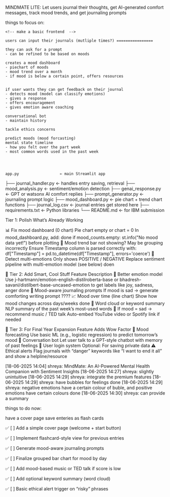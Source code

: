 MINDMATE LITE:
Let users journal their thoughts, get AI-generated comfort messages, track mood trends, and get journaling prompts

things to focus on: 

    <!-- make a basic frontend  -->

    users can input their journals (mutliple times?) ================

    they can ask for a prompt
    - can be refined to be based on moods

    creates a mood dashboard
    - piechart of moods
    - mood trend over a month
    - if mood is below a certain point, offers resources


    if user wants they can get feedback on their journal
    - detects mood (model can classify emotions)
    - gives a response
    - offers encouragement
    - gives emotion aware coaching

    conversational bot 
    - maintain history

    tackle ethics concerns

    predict moods (mood forcasting)
    mental state timeline
    - how you felt over the part week
    - most common words used in the past week




    app.py                  ← main Streamlit app
├── journal_handler.py      ← handles entry saving, retrieval
├── mood_analysis.py        ← sentiment/emotion detection
├── genai_response.py       ← GPT or watsonx AI comfort replies
├── prompt_generator.py     ← journaling prompt logic
├── mood_dashboard.py       ← pie chart + trend chart functions
├── journal_log.csv         ← journal entries get stored here
├── requirements.txt        ← Python libraries
└── README.md               ← for IBM submission




 Tier 1: Polish What’s Already Working
<!-- Fix	What’s Wrong	What to Do
🧠 Improve AI replies	Repeats journal text or feels too dry	Tweak prompt to FLAN-5 like:
"Give a kind, short, empathetic message to someone who wrote this journal: ..." -->
📊 Fix mood dashboard (0 chart)	Pie chart empty or chart = 0	In mood_dashboard.py, add: done
if mood_counts.empty: st.info("No mood data yet!") before plotting
📅 Mood trend bar not showing?	May be grouping incorrectly	Ensure Timestamp column is parsed correctly with:
df["Timestamp"] = pd.to_datetime(df["Timestamp"], errors='coerce')
📝 Detect multi-emotions	Only shows POSITIVE / NEGATIVE	Replace sentiment pipeline with multi-emotion model (see below) doen

🔹 Tier 2: Add Smart, Cool Stuff
Feature	Description
💬 Better emotion model	Use j-hartmann/emotion-english-distilroberta-base or bhadresh-savani/distilbert-base-uncased-emotion to get labels like joy, sadness, anger done
🌈 Mood-aware journaling prompts	If mood is sad → generate comforting writing prompt ????
📈 Mood over time (line chart)	Show how mood changes across days/weeks done 
📌 Word cloud or keyword summary	NLP summary of the past week’s most-used words
🧘 If mood = sad → recommend music / TED talk	Auto-embed YouTube video or Spotify link if needed

🔹 Tier 3: For Final Year Expansion
Feature	Adds Wow Factor
🧠 Mood forecasting	Use basic ML (e.g., logistic regression) to predict tomorrow’s mood
🧵 Conversation bot	Let user talk to a GPT-style chatbot with memory of past feelings
🔐 User login system	Optional: For saving private data
⚠️ Ethical alerts	Flag journals with “danger” keywords like “I want to end it all” and show a helpline/resource





[18-06-2025 14:04] shreya: MindMate: An AI-Powered Mental Health Companion with Sentiment Insights
[18-06-2025 14:27] shreya: slightly unintuitive
[18-06-2025 14:29] shreya: integrate the premium features
[18-06-2025 14:29] shreya: have bubbles for feelings done 
[18-06-2025 14:29] shreya: negative emotions have a certain colour of buble, and positive emotions have certain colours done 
[18-06-2025 14:30] shreya: can provide a summary


things to do now:

have a cover page
save enteries as flash cards



✅ [ ] Add a simple cover page (welcome + start button)

✅ [ ] Implement flashcard-style view for previous entries

✅ [ ] Generate mood-aware journaling prompts

✅ [ ] Finalize grouped bar chart for mood by day

✅ [ ] Add mood-based music or TED talk if score is low

✅ [ ] Add optional keyword summary (word cloud)

✅ [ ] Basic ethical alert trigger on “risky” phrases